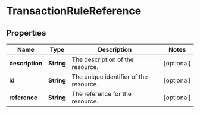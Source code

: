 

# TransactionRuleReference


## Properties

| Name | Type | Description | Notes |
|------------ | ------------- | ------------- | -------------|
|**description** | **String** | The description of the resource. |  [optional] |
|**id** | **String** | The unique identifier of the resource. |  [optional] |
|**reference** | **String** | The reference for the resource. |  [optional] |



